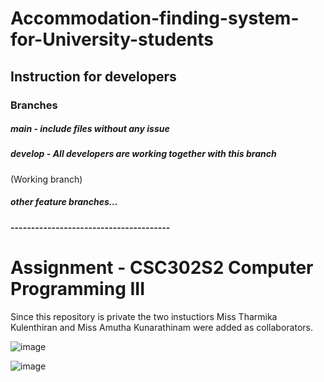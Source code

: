 # Accommodation-finding-system-for-University-students
## Instruction for developers 
 ### **Branches**
 ##### **main** - include files without any issue
 ##### **develop** - All developers are working together with this branch
(Working branch)
 ##### other feature branches...
 
#### ---------------------------------------

# Assignment - CSC302S2 Computer Programming III 
Since this repository is private the two instuctiors Miss Tharmika Kulenthiran and Miss Amutha Kunarathinam were added as collaborators.

 ![image](https://user-images.githubusercontent.com/81811433/215309308-d3c699d5-cdf3-433c-9051-1ddfb63d4364.png)

![image](https://user-images.githubusercontent.com/81811433/215309801-3b6ba0d3-78bf-4360-bcb2-4975a178c7f9.png)
